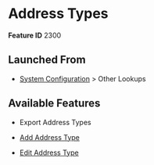 # Address Types

**Feature ID** 2300

## Launched From

- [System Configuration](System%20Configuration.md) > Other Lookups

## Available Features

- Export Address Types

- [Add Address Type](Add%20Address%20Type.md)

- [Edit Address Type](Edit%20Address%20Type.md)



































































